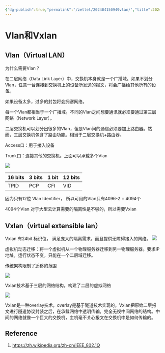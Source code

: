 ```yaml
---
{"dg-publish":true,"permalink":"/zettel/202404150949vlan/","title":202404150949,"tags":["vlan","vxlan"],"created":"2024-04-15T09:49:33+08:00"}
---
```



Vlan和Vxlan
===

Vlan（Virtual LAN）
---

为什么需要Vlan？

在二层网络（Data Link Layer）中，交换机本身就是一个广播域。如果不划分Vlan，任意一台连接到交换机上的设备所发送的报文，将会广播给其他所有的设备。

如果设备太多，过多的封包将会拥塞网络。

  

每一个Vlan都相当于一个广播域。不同的Vlan之间想要通讯就必须要通过第三层网络（Network Layer）。

二层交换机可以划分出很多的Vlan，但是Vlan间的通信必须要加上路由器。然而，三层交换机包含了路由功能。相当于二层交换机+路由器。

  

Access口：用于接入设备

Trunk口：连接其他的交换机，上面可以承载多个Vlan

![](assets/202404150949vlan/image-20240415095345611.png)

| 16 bits | 3 bits | 1 bit | 12 bits |
| ------- | ------ | ----- | ------- |
| TPID    | PCP    | CFI   | VID     |

因为只有12位 Vlan Identifier， 所以可用的Vlan只有4096-2 = 4094个

4094个Vlan 对于大型云计算需要的隔离性是不够的，所以需要Vxlan

  

Vxlan（virtual extensible lan）
---

  

Vxlan 有24bit 标识位， 满足庞大的隔离需求。而且提供无障碍接入的网络。
![](http://image.huawei.com/tiny-lts/v1/images/dd5f3252408f966403baaa0b892cb854_579x459.png@900-0-90-f.png)  
  

  

虚拟机动态迁移：将一个虚拟机从一个物理服务器迁移到另一物理服务器。要求IP地址，运行状态不变，只能在一个二层域迁移。

传统架构限制了迁移的范围

![](http://image.huawei.com/tiny-lts/v1/images/b2f686918f03f7ffd6c81cf796f4c340_456x384.png@900-0-90-f.png)

  

Vxlan技术基于三层的网络结构，构建了二层的虚拟网络  
  

![](http://image.huawei.com/tiny-lts/v1/images/806bc0104d34dffdf34157c7286ae94d_648x310.png@900-0-90-f.png)

  

  
  

Vxlan是一种overlay技术，overlay是基于隧道技术实现的。Vxlan把原始二层报文进行隧道协议封装之后，在承载网络中透明传输，完全无视中间网络的结构。中间的网络就像一个巨大的交换机，主机毫不关心报文在交换机中是如何传输的。

Reference
---

1. https://zh.wikipedia.org/zh-cn/IEEE_802.1Q